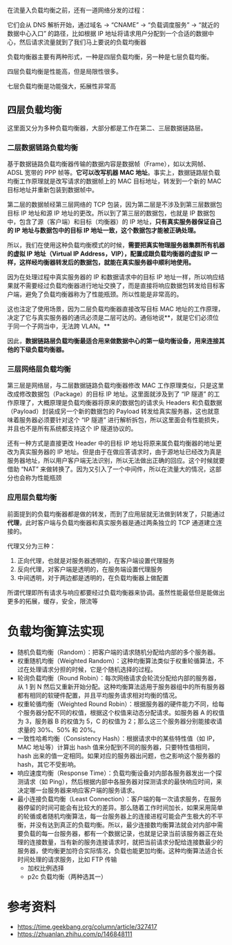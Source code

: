 在流量入负载均衡之前，还有一道网络分发的过程：

它们会从 DNS 解析开始，通过域名 -> “CNAME” -> “负载调度服务” -> “就近的数据中心入口” 的路径，比如根据 IP 地址将请求用户分配到一个合适的数据中心，然后请求流量就到了我们马上要说的负载均衡器

负载均衡器主要有两种形式，一种是四层负载均衡，另一种是七层负载均衡。

四层负载均衡是性能高，但是局限性很多。

七层负载均衡是功能强大，拓展性非常高

## 四层负载均衡

这里面又分为多种负载均衡器，大部分都是工作在第二、三层数据链路层。

### 二层数据链路负载均衡

基于数据链路负载均衡器传输的数据内容是数据帧（Frame），如以太网帧、ADSL 宽带的 PPP 帧等。**它可以改写机器 MAC 地址**。事实上，数据链路层负载均衡工作原理就是改写请求的数据帧上的 MAC 目标地址，转发到一个新的 MAC 目标地址并重新包装到数据帧中。

第二层的数据帧经第三层网络的 TCP 包装，因为第二层是不涉及到第三层数据包目标 IP 地址和源 IP 地址的更改。所以到了第三层的数据包，也就是 IP 数据包中，包含了源（客户端）和目标（均衡器）的 IP 地址，**只有真实服务器保证自己的 IP 地址与数据包中的目标 IP 地址一致，这个数据包才能被正确处理。**

所以，我们在使用这种负载均衡模式的时候，**需要把真实物理服务器集群所有机器的虚拟 IP 地址（Virtual IP Address，VIP），配置成跟负载均衡器的虚拟 IP 一样，这样经均衡器转发后的数据包，就能在真实服务器中顺利地使用。**

因为在处理过程中真实服务器的 IP 和数据请求中的目标 IP 地址一样，所以响应结果就不需要经过负载均衡器进行地址交换了，而是直接将响应数据包转发给目标客户端，避免了负载均衡器称为了性能瓶颈。所以性能是非常高的。

这也注定了使用场景，因为二层负载均衡器直接改写目标 MAC 地址的工作原理，决定了它与真实服务器的通讯必须是二层可达的。通俗地说**，就是它们必须位于同一个子网当中，无法跨 VLAN。**

因此，**数据链路层负载均衡最适合用来做数据中心的第一级均衡设备，用来连接其他的下级负载均衡器。**

### 三层网络层负载均衡

第三层是网络层，与二层数据链路负载均衡器修改 MAC 工作原理类似，只是这里改成修改数据包（Package）的目标 IP 地址。这里面就涉及到了 “IP 隧道” 的工作原理了，大概原理是负载均衡器将原来的数据包的请求头 Headers 和负载数据（Payload）封装成另一个新的数据包的 Payload 转发给真实服务器，这也就意味着服务器必须要针对这个 “IP 隧道” 进行解析拆包，所以这里面会有性能损失，并且也不是所有系统都支持这个 IP 隧道协议的。

还有一种方式是直接更改 Header 中的目标 IP 地址将原来属负载均衡器的地址更改为真实服务器的 IP 地址。但是由于在做应答请求时，由于源地址已经改为真是服务器地址，所以用户客户端无法识别，所以无法做出正确的回应。这个时候就要借助 “NAT” 来做转换了。因为又引入了一个中间件，所以在流量大的情况，这部分也会称为性能瓶颈

### 应用层负载均衡

前面提到的负载均衡器都是做的转发，而到了应用层就无法做到转发了，只能通过**代理**，此时客户端与负载均衡器和真实服务器是通过两条独立的 TCP 通道建立连接的。

代理又分为三种：

1. 正向代理，也就是对服务器透明的，在客户端设置代理服务
2. 反向代理，对客户端是透明的，在服务端设置代理服务
3. 中间透明，对于两边都是透明的，在负载均衡器上做配置

所谓代理即所有请求与响应都要经过负载均衡器来协调。虽然性能最低但是能做出更多的拓展，缓存，安全，限流等

# 负载均衡算法实现

- 随机负载均衡（Random）：把客户端的请求随机分配给内部的多个服务器。
- 权重随机均衡（Weighted Random）：这种均衡算法类似于权重轮循算法，不过在处理请求分担的时候，它是个随机选择的过程。
- 轮询负载均衡（Round Robin）：每次网络请求会轮流分配给内部的服务器，从 1 到 N 然后又重新开始分配。这种均衡算法适用于服务器组中的所有服务器都有相同的软硬件配置，并且平均服务请求相对均衡的情况。
- 权重轮循均衡（Weighted Round Robin）：根据服务器的硬件能力不同，给每个服务器分配不同的权值，根据这个权值来动态分配请求。如服务器 A 的权值为 3，服务器 B 的权值为 5，C 的权值为 2；那么这三个服务器分别能接收请求量的 30%、50% 和 20%。
- 一致性哈希均衡（Consistency Hash）：根据请求中的某些特性值（如 IP，MAC 地址等）计算出 hash 值来分配到不同的服务器，只要特性值相同，hash 出来的值一定相同。如果对应的服务器出问题，也之影响这个服务器的 hash，其它不受影响。
- 响应速度均衡（Response Time）：负载均衡设备对内部各服务器发出一个探测请求（如 Ping），然后根据内部中各服务器对探测请求的最快响应时间，来决定哪一台服务器来响应客户端的服务请求。
- 最小连接负载均衡（Least Connection）：客户端的每一次请求服务，在服务器停留的时间可能会有比较大的差异。那么随着工作时间加长，如果采用简单的轮循或者随机均衡算法，每一台服务器上的连接进程可能会产生极大的不平衡，并没有达到真正的负载均衡。所以，最少连接数均衡算法就会对内部中需要负载的每一台服务器，都有一个数据记录，也就是记录当前该服务器正在处理的连接数量，当有新的服务连接请求时，就把当前请求分配给连接数最少的服务器，使均衡更加符合实际情况，负载也能更加均衡。这种均衡算法适合长时间处理的请求服务，比如 FTP 传输
  - 加权比例选择
  - p2c 负载均衡（两种选其一）

# 参考资料

- https://time.geekbang.org/column/article/327417
- https://zhuanlan.zhihu.com/p/146848111